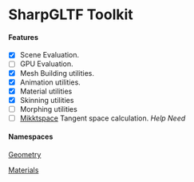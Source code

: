 ﻿# SharpGLTF Toolkit

#### Features

- [x] Scene Evaluation.
- [ ] GPU Evaluation.
- [x] Mesh Building utilities.
- [x] Animation utilities.
- [x] Material utilities
- [x] Skinning utilities
- [ ] Morphing utilities
- [ ] [Mikktspace](https://github.com/tcoppex/ext-mikktspace) Tangent space calculation. *Help Need*

#### Namespaces

[Geometry](Geometry/readme.md)

[Materials](Materials/readme.md)